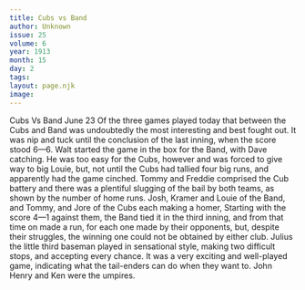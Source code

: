```yaml
---
title: Cubs vs Band
author: Unknown
issue: 25
volume: 6
year: 1913
month: 15
day: 2
tags:
layout: page.njk
image:
---
```

Cubs Vs Band    June 23    Of the three games played today that between the Cubs and Band was undoubtedly the most interesting and best fought out. It was nip and tuck until the conclusion of the last inning, when the score stood 6—6. Walt started the game in the box for the Band, with Dave catching. He was too easy for the Cubs, however and was forced to give way to big Louie, but, not until the Cubs had tallied four big runs, and apparently had the game cinched. Tommy and Freddie comprised the Cub battery and there was a plentiful slugging of the bail by both teams, as shown by the number of home runs. Josh, Kramer and Louie of the Band, and Tommy, and Jore of the Cubs each making a homer, Starting with the score 4—1 against them, the Band tied it in the third inning, and from that time on made a run, for each one made by their opponents, but, despite their struggles, the winning one could not be obtained by either club. Julius the little third baseman played in sensational style, making two difficult stops, and accepting every chance. It was a very exciting and well-played game, indicating what the tail-enders can do when they want to. John Henry and Ken were the umpires. 




